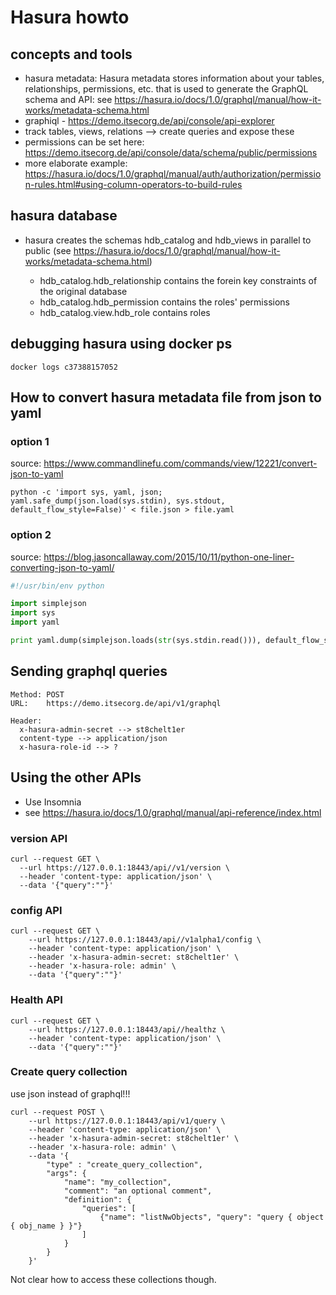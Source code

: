 # Hasura howto

## concepts and tools

- hasura metadata: Hasura metadata stores information about your tables, relationships, permissions, etc. that is used to generate the GraphQL schema and API: see <https://hasura.io/docs/1.0/graphql/manual/how-it-works/metadata-schema.html>
- graphiql - <https://demo.itsecorg.de/api/console/api-explorer>
- track tables, views, relations --> create queries and expose these
- permissions can be set here: <https://demo.itsecorg.de/api/console/data/schema/public/permissions>
- more elaborate example: <https://hasura.io/docs/1.0/graphql/manual/auth/authorization/permission-rules.html#using-column-operators-to-build-rules>


## hasura database

- hasura creates the schemas hdb_catalog and hdb_views in parallel to public (see <https://hasura.io/docs/1.0/graphql/manual/how-it-works/metadata-schema.html>)

  - hdb_catalog.hdb_relationship contains the forein key constraints of the original database
  - hdb_catalog.hdb_permission contains the roles' permissions
  - hdb_catalog.view.hdb_role contains roles

## debugging hasura using docker ps
    docker logs c37388157052

## How to convert hasura metadata file from json to yaml

### option 1
source: <https://www.commandlinefu.com/commands/view/12221/convert-json-to-yaml>

    python -c 'import sys, yaml, json; yaml.safe_dump(json.load(sys.stdin), sys.stdout, default_flow_style=False)' < file.json > file.yaml

### option 2
source: <https://blog.jasoncallaway.com/2015/10/11/python-one-liner-converting-json-to-yaml/>

~~~python
#!/usr/bin/env python

import simplejson
import sys
import yaml

print yaml.dump(simplejson.loads(str(sys.stdin.read())), default_flow_style=False)
~~~

## Sending graphql queries

    Method: POST
    URL:    https://demo.itsecorg.de/api/v1/graphql

    Header:
  	  x-hasura-admin-secret --> st8chelt1er
   	  content-type --> application/json
   	  x-hasura-role-id --> ?

## Using the other APIs
- Use Insomnia
- see <https://hasura.io/docs/1.0/graphql/manual/api-reference/index.html>

### version API

    curl --request GET \
      --url https://127.0.0.1:18443/api//v1/version \
      --header 'content-type: application/json' \
      --data '{"query":""}'

### config API

    curl --request GET \
        --url https://127.0.0.1:18443/api//v1alpha1/config \
        --header 'content-type: application/json' \
        --header 'x-hasura-admin-secret: st8chelt1er' \
        --header 'x-hasura-role: admin' \
        --data '{"query":""}'


### Health API

    curl --request GET \
        --url https://127.0.0.1:18443/api//healthz \
        --header 'content-type: application/json' \
        --data '{"query":""}'

### Create query collection 
use json instead of graphql!!!

    curl --request POST \
        --url https://127.0.0.1:18443/api/v1/query \
        --header 'content-type: application/json' \
        --header 'x-hasura-admin-secret: st8chelt1er' \
        --header 'x-hasura-role: admin' \
        --data '{
            "type" : "create_query_collection",
            "args": {
                "name": "my_collection",
                "comment": "an optional comment",
                "definition": {
                    "queries": [
                        {"name": "listNwObjects", "query": "query { object { obj_name } }"}
                    ]
                }
            }
        }'

Not clear how to access these collections though.